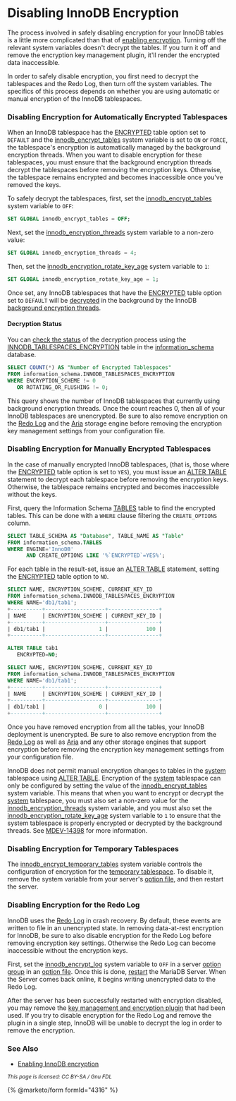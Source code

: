 # Disabling InnoDB Encryption

The process involved in safely disabling encryption for your InnoDB tables is a little more complicated than that of [enabling encryption](innodb-enabling-encryption.md). Turning off the relevant system variables doesn't decrypt the tables. If you turn it off and remove the encryption key management plugin, it'll render the encrypted data inaccessible.

In order to safely disable encryption, you first need to decrypt the tablespaces and the Redo Log, then turn off the system variables. The specifics of this process depends on whether you are using automatic or manual encryption of the InnoDB tablespaces.

### Disabling Encryption for Automatically Encrypted Tablespaces

When an InnoDB tablespace has the [ENCRYPTED](../../../../../reference/sql-statements/data-definition/create/create-table.md#encrypted) table option set to `DEFAULT` and the [innodb\_encrypt\_tables](../../../../../server-usage/storage-engines/innodb/innodb-system-variables.md#innodb_encrypt_tables) system variable is set to `ON` or `FORCE`, the tablespace's encryption is automatically managed by the background encryption threads. When you want to disable encryption for these tablespaces, you must ensure that the background encryption threads decrypt the tablespaces before removing the encryption keys. Otherwise, the tablespace remains encrypted and becomes inaccessible once you've removed the keys.

To safely decrypt the tablespaces, first, set the [innodb\_encrypt\_tables](../../../../../server-usage/storage-engines/innodb/innodb-system-variables.md#innodb_encrypt_tables) system variable to `OFF`:

```sql
SET GLOBAL innodb_encrypt_tables = OFF;
```

Next, set the [innodb\_encryption\_threads](../../../../../server-usage/storage-engines/innodb/innodb-system-variables.md#innodb_encryption_threads) system variable to a non-zero value:

```sql
SET GLOBAL innodb_encryption_threads = 4;
```

Then, set the [innodb\_encryption\_rotate\_key\_age](../../../../../server-usage/storage-engines/innodb/innodb-system-variables.md#innodb_encryption_rotate_key_age) system variable to `1`:

```sql
SET GLOBAL innodb_encryption_rotate_key_age = 1;
```

Once set, any InnoDB tablespaces that have the [ENCRYPTED](../../../../../reference/sql-statements/data-definition/create/create-table.md#encrypted) table option set to `DEFAULT` will be [decrypted](innodb-background-encryption-threads.md#background-operations) in the background by the InnoDB [background encryption threads](innodb-background-encryption-threads.md#background-encryption-threads).

#### Decryption Status

You can [check the status](innodb-background-encryption-threads.md#checking-the-status-of-background-operations) of the decryption process using the [INNODB\_TABLESPACES\_ENCRYPTION](../../../../../reference/system-tables/information-schema/information-schema-tables/information-schema-innodb-tables/information-schema-innodb_tablespaces_encryption-table.md) table in the [information\_schema](../../../../../reference/system-tables/information-schema/) database.

```sql
SELECT COUNT(*) AS "Number of Encrypted Tablespaces"
FROM information_schema.INNODB_TABLESPACES_ENCRYPTION
WHERE ENCRYPTION_SCHEME != 0
   OR ROTATING_OR_FLUSHING != 0;
```

This query shows the number of InnoDB tablespaces that currently using background encryption threads. Once the count reaches 0, then all of your InnoDB tablespaces are unencrypted. Be sure to also remove encryption on the [Redo Log](disabling-innodb-encryption.md#disabling-encryption-for-the-redo-log) and the [Aria](../aria-encryption/) storage engine before removing the encryption key management settings from your configuration file.

### Disabling Encryption for Manually Encrypted Tablespaces

In the case of manually encrypted InnoDB tablespaces, (that is, those where the [ENCRYPTED](../../../../../reference/sql-statements/data-definition/create/create-table.md#encrypted) table option is set to `YES`), you must issue an [ALTER TABLE](../../../../../reference/sql-statements/data-definition/alter/alter-table/) statement to decrypt each tablespace before removing the encryption keys. Otherwise, the tablespace remains encrypted and becomes inaccessible without the keys.

First, query the Information Schema [TABLES](../../../../../reference/system-tables/information-schema/information-schema-tables/information-schema-tables-table.md) table to find the encrypted tables. This can be done with a `WHERE` clause filtering the `CREATE_OPTIONS` column.

```sql
SELECT TABLE_SCHEMA AS "Database", TABLE_NAME AS "Table"
FROM information_schema.TABLES
WHERE ENGINE='InnoDB' 
      AND CREATE_OPTIONS LIKE '%`ENCRYPTED`=YES%';
```

For each table in the result-set, issue an [ALTER TABLE](../../../../../reference/sql-statements/data-definition/alter/alter-table/) statement, setting the [ENCRYPTED](../../../../../reference/sql-statements/data-definition/create/create-table.md#encrypted) table option to `NO`.

```sql
SELECT NAME, ENCRYPTION_SCHEME, CURRENT_KEY_ID
FROM information_schema.INNODB_TABLESPACES_ENCRYPTION
WHERE NAME='db1/tab1';
+----------+-------------------+----------------+
| NAME     | ENCRYPTION_SCHEME | CURRENT_KEY_ID |
+----------+-------------------+----------------+
| db1/tab1 |                 1 |            100 |
+----------+-------------------+----------------+

ALTER TABLE tab1
   ENCRYPTED=NO;

SELECT NAME, ENCRYPTION_SCHEME, CURRENT_KEY_ID
FROM information_schema.INNODB_TABLESPACES_ENCRYPTION
WHERE NAME='db1/tab1';
+----------+-------------------+----------------+
| NAME     | ENCRYPTION_SCHEME | CURRENT_KEY_ID |
+----------+-------------------+----------------+
| db1/tab1 |                 0 |            100 |
+----------+-------------------+----------------+
```

Once you have removed encryption from all the tables, your InnoDB deployment is unencrypted. Be sure to also remove encryption from the [Redo Log](disabling-innodb-encryption.md#disabling-encryption-for-the-redo-log) as well as [Aria](../aria-encryption/) and any other storage engines that support encryption before removing the encryption key management settings from your configuration file.

InnoDB does not permit manual encryption changes to tables in the [system](../../../../../server-usage/storage-engines/innodb/innodb-tablespaces/innodb-system-tablespaces.md) tablespace using [ALTER TABLE](../../../../../reference/sql-statements/data-definition/alter/alter-table/). Encryption of the [system](../../../../../server-usage/storage-engines/innodb/innodb-tablespaces/innodb-system-tablespaces.md) tablespace can only be configured by setting the value of the [innodb\_encrypt\_tables](../../../../../server-usage/storage-engines/innodb/innodb-system-variables.md#innodb_encrypt_tables) system variable. This means that when you want to encrypt or decrypt the [system](../../../../../server-usage/storage-engines/innodb/innodb-tablespaces/innodb-system-tablespaces.md) tablespace, you must also set a non-zero value for the [innodb\_encryption\_threads](../../../../../server-usage/storage-engines/innodb/innodb-system-variables.md#innodb_encryption_threads) system variable, and you must also set the [innodb\_encryption\_rotate\_key\_age](../../../../../server-usage/storage-engines/innodb/innodb-system-variables.md#innodb_encryption_rotate_key_age) system variable to `1` to ensure that the system tablespace is properly encrypted or decrypted by the background threads. See [MDEV-14398](https://jira.mariadb.org/browse/MDEV-14398) for more information.

### Disabling Encryption for Temporary Tablespaces

The [innodb\_encrypt\_temporary\_tables](../../../../../server-usage/storage-engines/innodb/innodb-system-variables.md#innodb_encrypt_temporary_tables) system variable controls the configuration of encryption for the [temporary tablespace](../../../../../server-usage/storage-engines/innodb/innodb-tablespaces/innodb-temporary-tablespaces.md). To disable it, remove the system variable from your server's [option file](../../../../../server-management/install-and-upgrade-mariadb/configuring-mariadb/configuring-mariadb-with-option-files.md), and then restart the server.

### Disabling Encryption for the Redo Log

InnoDB uses the [Redo Log](../../../../../server-usage/storage-engines/innodb/innodb-redo-log.md) in crash recovery. By default, these events are written to file in an unencrypted state. In removing data-at-rest encryption for InnoDB, be sure to also disable encryption for the Redo Log before removing encryption key settings. Otherwise the Redo Log can become inaccessible without the encryption keys.

First, set the [innodb\_encrypt\_log](../../../../../server-usage/storage-engines/innodb/innodb-system-variables.md#innodb_encrypt_log) system variable to `OFF` in a server [option group](../../../../../server-management/install-and-upgrade-mariadb/configuring-mariadb/configuring-mariadb-with-option-files.md#option-groups) in an [option file](../../../../../server-management/install-and-upgrade-mariadb/configuring-mariadb/configuring-mariadb-with-option-files.md). Once this is done, [restart](https://mariadb.com/kb/en/) the MariaDB Server. When the Server comes back online, it begins writing unencrypted data to the Redo Log.

After the server has been successfully restarted with encryption disabled, you may remove the [key management and encryption plugin](../../../securing-mariadb-encryption/encryption-data-at-rest-encryption/key-management-and-encryption-plugins/encryption-key-management.md) that had been used. If you try to disable encryption for the Redo Log and remove the plugin in a single step, InnoDB will be unable to decrypt the log in order to remove the encryption.

### See Also

* [Enabling InnoDB encryption](innodb-enabling-encryption.md)

<sub>_This page is licensed: CC BY-SA / Gnu FDL_</sub>

{% @marketo/form formId="4316" %}
